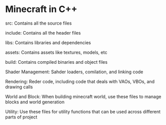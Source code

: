 # Minecraft in C++

src: Contains all the source files

include: Contains all the header files

libs: Contains libraries and dependencies

assets: Contains assets like textures, models, etc

build: Contains compiled binaries and object files

Shader Management: Sahder loaders, comilation, and linking code

Rendering: Reder code, including code that deals with VAOs, VBOs, and drawing calls

World and Block: When building minecraft world, use these files to manage blocks and world generation

Utility: Use these files for utility functions that can be used across different parts of project
